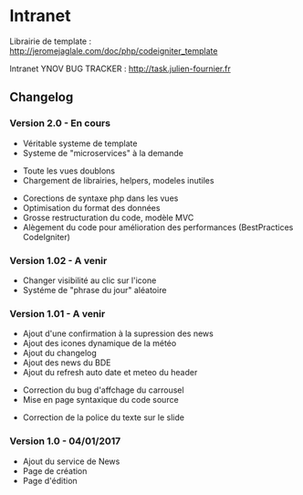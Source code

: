 # Intranet

Librairie de template :
http://jeromejaglale.com/doc/php/codeigniter_template

Intranet YNOV
BUG TRACKER : http://task.julien-fournier.fr

## Changelog

### Version 2.0 - En cours

+ Véritable systeme de template
+ Systeme de "microservices" à la demande

- Toute les vues doublons
- Chargement de librairies, helpers, modeles inutiles

* Corections de syntaxe php dans les vues
* Optimisation du format des données
* Grosse restructuration du code, modèle MVC
* Alègement du code pour amélioration des performances (BestPractices CodeIgniter)

### Version 1.02 - A venir

+ Changer visibilité au clic sur l'icone
+ Systéme de "phrase du jour" aléatoire

### Version 1.01 - A venir

+ Ajout d'une confirmation à la supression des news
+ Ajout des icones dynamique de la météo
+ Ajout du changelog
+ Ajout des news du BDE
+ Ajout du refresh auto date et meteo du header
* Correction du bug d'affchage du carrousel
* Mise en page syntaxique du code source
- Correction de la police du texte sur le slide

### Version 1.0 - 04/01/2017
+ Ajout du service de News
+ Page de création
+ Page d'édition